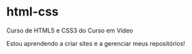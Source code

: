 # html-css
 Curso  de HTML5 e CSS3 do Curso em Video

Estou aprendendo a criar sites e a gerenciar meus repositórios!